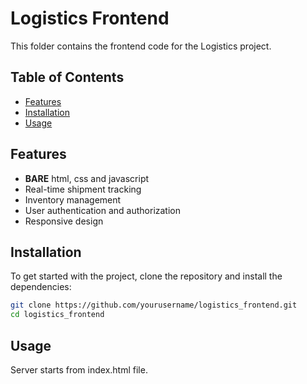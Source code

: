 # Logistics Frontend

This folder contains the frontend code for the Logistics project.

## Table of Contents

- [Features](#features)
- [Installation](#installation)
- [Usage](#usage)

## Features

- **BARE** html, css and javascript
- Real-time shipment tracking
- Inventory management
- User authentication and authorization
- Responsive design

## Installation

To get started with the project, clone the repository and install the dependencies:

```bash
git clone https://github.com/yourusername/logistics_frontend.git
cd logistics_frontend
```

## Usage

Server starts from index.html file.

